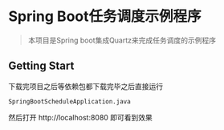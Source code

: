 # Spring Boot任务调度示例程序
> 本项目是Spring boot集成Quartz来完成任务调度的示例程序
## Getting Start
下载完项目之后等依赖包都下载完毕之后直接运行
```text
SpringBootScheduleApplication.java
```
然后打开 http://localhost:8080 即可看到效果

